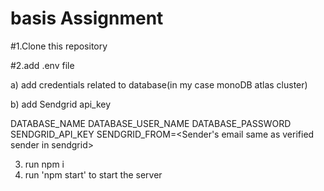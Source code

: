 # basis Assignment

#1.Clone this repository

#2.add .env file 

  a) add credentials related to database(in my case monoDB atlas cluster)
  
  b) add Sendgrid api_key
  
 DATABASE_NAME
 DATABASE_USER_NAME
 DATABASE_PASSWORD
 SENDGRID_API_KEY
 SENDGRID_FROM=<Sender's email same as verified sender in sendgrid>
 
3) run npm i
4) run 'npm start' to start the server


  
